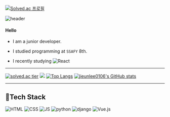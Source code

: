[![Solved.ac
프로필](http://mazassumnida.wtf/api/v2/generate_badge?boj={jjong06})](https://solved.ac/{jjong06})

![header](https://capsule-render.vercel.app/api?type=rounded&color=gradient&height=100&section=header&text=❤JiEun❤&fontSize=70&animation=scaleIn)

#### Hello

- I am a junior developer.
- I studied programming at `SSAFY` 8th.



- I recently studying ![React](https://img.shields.io/badge/React-61DAFB?style=flat-square&logo=React&logoColor=white)



***
[![solved.ac tier](http://mazassumnida.wtf/api/generate_badge?boj=jjong06)](https://solved.ac/jjong06)
 <img src="http://mazandi.herokuapp.com/api?handle=jjong06&theme=warm"/>
[![Top Langs](https://github-readme-stats.vercel.app/api/top-langs/?username=jieunlee0106&layout=compact)](https://github.com/jieunlee0106/github-readme-stats)
[![jieunlee0106's GitHub stats](https://github-readme-stats.vercel.app/api?username=jieunlee0106)](https://github.com/jieunlee0106/github-readme-stats) 
      
***
## 🍊Tech Stack
 ![HTML](https://img.shields.io/badge/HTML-E34F26?style=flat-square&logo=HTML5&logoColor=white) 
 ![CSS](https://img.shields.io/badge/CSS-1572B6?style=flat-square&logo=CSS3&logoColor=white) 
 ![JS](https://img.shields.io/badge/JavaScript-F7DF1E?style=flat-square&logo=JavaScript&logoColor=white)
 ![python](https://img.shields.io/badge/Python-3776AB?style=flat-square&logo=python&logoColor=white)
 ![django](https://img.shields.io/badge/django-092E20?style=flat-square&logo=django&logoColor=white)
 ![Vue.js](https://img.shields.io/badge/Vue.js-4FC08D?style=flat-square&logo=Vue.js&logoColor=white)
